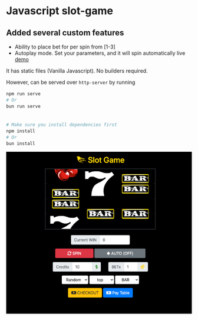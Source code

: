 # Javascript slot-game

## Added several custom features

- Ability to place bet for per spin from [1-3]
- Autoplay mode. Set your parameters, and it will spin automatically
  live <a href="https://n1md7.github.io/slot-game">demo</a>

It has static files (Vanilla Javascript). No builders required.

However, can be served over `http-server` by running
```bash
npm run serve
# Or
bun run serve


# Make sure you install dependencies first
npm install
# Or
bun install
```

![img.png](img/cover.png)
